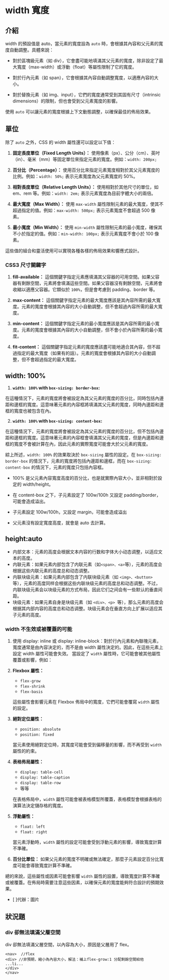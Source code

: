 # width 寬度

## 介紹

width 的預設值是 auto，當元素的寬度設為 `auto` 時，會根據其內容和父元素的寬度自動調整。具體來說：

- 對於區塊級元素（如 div），它會盡可能地填滿其父元素的寬度，除非設定了最大寬度（max-width）或浮動（float）等屬性限制了它的寬度。

- 對於行內元素（如 span），它會根據其內容自動調整寬度，以適應內容的大小。

- 對於替換元素（如 img、input），它們的寬度通常受到其固有尺寸（intrinsic dimensions）的限制，但也會受到父元素寬度的影響。

使用 `auto` 可以讓元素的寬度根據上下文動態調整，以確保最佳的佈局效果。

## 單位

除了 `auto` 之外，CSS 的 width 屬性還可以設定以下值：

1. **固定長度單位（Fixed Length Units）：** 使用像素（px）、公分（cm）、英吋（in）、毫米（mm）等固定單位來指定元素的寬度。例如：`width: 200px;`

2. **百分比（Percentage）：** 使用百分比來指定元素寬度相對於其父元素寬度的比例。例如：`width: 50%;` 表示元素寬度為父元素寬度的 50%。

3. **相對長度單位（Relative Length Units）：** 使用相對於其他尺寸的單位，如 em、rem 等。例如：`width: 2em;` 表示元素寬度為目前字體大小的兩倍。

4. **最大寬度（Max Width）：** 使用 `max-width` 屬性限制元素的最大寬度，使其不超過指定的值。例如：`max-width: 500px;` 表示元素寬度不會超過 500 像素。

5. **最小寬度（Min Width）：** 使用 `min-width` 屬性限制元素的最小寬度，確保其不小於指定的值。例如：`min-width: 100px;` 表示元素寬度不會小於 100 像素。

這些值的組合和靈活使用可以實現各種各樣的佈局效果和響應式設計。

### CSS3 尺寸關鍵字

1. **fill-available：** 這個關鍵字指定元素應填滿其父容器的可用空間。如果父容器有剩餘空間，元素將會填滿這些空間。如果父容器沒有剩餘空間，元素將會收縮以適應父容器。它類似於 `100%`，但是會考慮到 padding、border 等。

2. **max-content：** 這個關鍵字指定元素的最大寬度應該是其內容所需的最大寬度。元素的寬度會根據其內容的大小自動調整，但不會超過內容所需的最大寬度。

3. **min-content：** 這個關鍵字指定元素的最小寬度應該是其內容所需的最小寬度。元素的寬度會根據其內容的大小自動調整，但不會小於內容所需的最小寬度。

4. **fit-content：** 這個關鍵字指定元素的寬度應該盡可能地適合其內容，但不超過指定的最大寬度（如果有的話）。元素的寬度會根據其內容的大小自動調整，但不會超過指定的最大寬度。

## width: 100%

1. **`width: 100%` with `box-sizing: border-box`:**

在這種情況下，元素的寬度將會被設定為其父元素的寬度的百分比，同時包括內邊距和邊框的寬度。這意味著元素的內容框將填滿其父元素的寬度，同時內邊距和邊框的寬度也被包含在內。

2. **`width: 100%` with `box-sizing: content-box`:**

在這種情況下，元素的寬度將會被設定為其父元素的寬度的百分比，但不包括內邊距和邊框的寬度。這意味著元素的內容框會填滿其父元素的寬度，但是內邊距和邊框的寬度不會被計算在內，因此元素的實際寬度可能會大於父元素的寬度。

綜上所述，`width: 100%` 的效果取決於 `box-sizing` 屬性的設定。在 `box-sizing: border-box` 的情況下，元素的寬度將包括內邊距和邊框，而在 `box-sizing: content-box` 的情況下，元素的寬度只包括內容框。

- 100% 是父元素內容寬度高度的百分比，也是就實際內容大小，並非相對於設定的 width/height。
- 在 content-box 之下，子元素設定了 100w/100h 又設定 padding/border，可能會造成溢出。
- 子元素設定 100w/100h，又設定 margin，可能會造成溢出

- 父元素沒有設定寬度高度，就會是 auto 去計算。

## height:auto

- 内部文本：元素的高度会根据文本内容的行数和字体大小动态调整，以适应文本的高度。
- 内联元素：如果元素内部包含了内联元素（如`<span>、<a>`等），元素的高度会根据这些内联元素的高度总和动态调整。
- 内联块级元素：如果元素内部包含了内联块级元素（如 `<img>、<button>` 等），元素的高度同样会根据这些内联块级元素的高度总和动态调整。不过，内联块级元素会以块级元素的方式布局，因此它们之间会有一些默认的垂直间距。
- 块级元素：如果元素自身是块级元素（如 `<div>、<p> `等），那么元素的高度会根据其内部内容的高度总和动态调整。块级元素会在垂直方向上扩展以适应其子元素的高度。

### width 不生效或被覆蓋的可能

1. 使用 display: inline 或 display: inline-block：對於行內元素和內聯塊元素，寬度通常是由內容決定的，而不是由 width 屬性決定的。因此，在這些元素上設定 width 屬性可能會失效。
   當設定了 `width` 屬性時，它可能會被其他屬性覆蓋或影響，例如：

1. **Flexbox 屬性：**

   - `flex-grow`
   - `flex-shrink`
   - `flex-basis`

   這些屬性會影響元素在 Flexbox 佈局中的寬度，它們可能會覆寫 `width` 屬性的設定。

1. **絕對定位屬性：**

   - `position: absolute`
   - `position: fixed`

   當元素使用絕對定位時，其寬度可能會受到偏移量的影響，而不再受到 `width` 屬性的約束。

1. **表格佈局屬性：**

   - `display: table-cell`
   - `display: table-caption`
   - `display: table-row`
   - 等等

   在表格佈局中，`width` 屬性可能會被表格模型所覆蓋，表格模型會根據表格的演算法決定儲存格的寬度。

1. **浮動屬性：**

   - `float: left`
   - `float: right`

   當元素浮動時，`width` 屬性的設定可能會受到浮動元素的影響，導致寬度計算不準確。

1. **百分比單位：**
   如果父元素的寬度不明確或無法確定，那麼子元素設定百分比寬度可能會導致寬度計算不準確。

總的來說，這些屬性或因素可能會影響 `width` 屬性的設置，導致寬度計算不準確或被覆蓋。在佈局時需要注意這些因素，以確保元素的寬度能夠符合設計的預期效果。

- [ ]代辦：圖片

## 狀況題

### div 卻無法填滿父層空間

div 卻無法填滿父層空間，以內容為大小，原因是父層用了 flex。

```
<nav>  //flex
<div> //非預期，縮小為內容大小，解法：補上flex-grow:1 分配剩餘空間給他
...li...
</div>
</nav>

```
